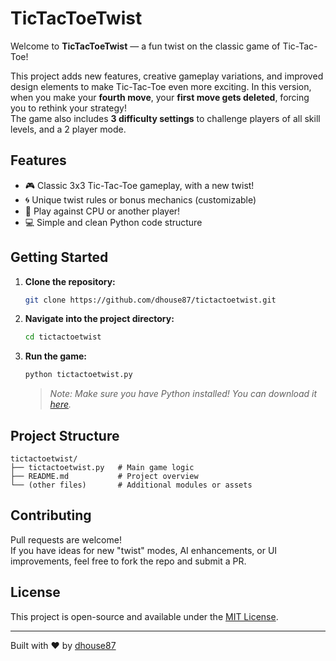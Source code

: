 # TicTacToeTwist

Welcome to **TicTacToeTwist** — a fun twist on the classic game of Tic-Tac-Toe!

This project adds new features, creative gameplay variations, and improved design elements to make Tic-Tac-Toe even more exciting.
In this version, when you make your **fourth move**, your **first move gets deleted**, forcing you to rethink your strategy!  
The game also includes **3 difficulty settings** to challenge players of all skill levels, and a 2 player mode.

## Features

- 🎮 Classic 3x3 Tic-Tac-Toe gameplay, with a new twist!
- 🌀 Unique twist rules or bonus mechanics (customizable)
- 🤖 Play against CPU or another player!
- 💻 Simple and clean Python code structure

## Getting Started

1. **Clone the repository:**

   ```bash
   git clone https://github.com/dhouse87/tictactoetwist.git
   ```

2. **Navigate into the project directory:**

   ```bash
   cd tictactoetwist
   ```

3. **Run the game:**

   ```bash
   python tictactoetwist.py
   ```

   > *Note: Make sure you have Python installed! You can download it [here](https://www.python.org/downloads/).*

## Project Structure

```
tictactoetwist/
├── tictactoetwist.py   # Main game logic
├── README.md           # Project overview
└── (other files)       # Additional modules or assets
```

## Contributing

Pull requests are welcome!  
If you have ideas for new "twist" modes, AI enhancements, or UI improvements, feel free to fork the repo and submit a PR.

## License

This project is open-source and available under the [MIT License](LICENSE).

---

Built with ❤️ by [dhouse87](https://github.com/dhouse87)
